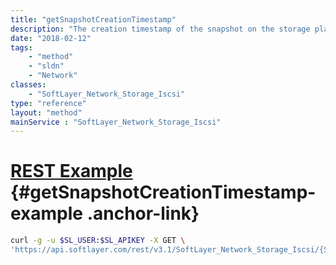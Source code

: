 ```yaml
---
title: "getSnapshotCreationTimestamp"
description: "The creation timestamp of the snapshot on the storage platform."
date: "2018-02-12"
tags:
    - "method"
    - "sldn"
    - "Network"
classes:
    - "SoftLayer_Network_Storage_Iscsi"
type: "reference"
layout: "method"
mainService : "SoftLayer_Network_Storage_Iscsi"
---
```


# [REST Example](#getSnapshotCreationTimestamp-example) <a href="/article/rest/"><i class="fas fa-question"></i></a> {#getSnapshotCreationTimestamp-example .anchor-link} 
```bash
curl -g -u $SL_USER:$SL_APIKEY -X GET \
'https://api.softlayer.com/rest/v3.1/SoftLayer_Network_Storage_Iscsi/{SoftLayer_Network_Storage_IscsiID}/getSnapshotCreationTimestamp'
```
